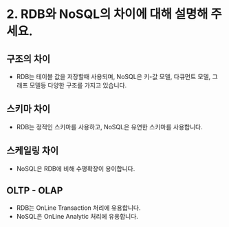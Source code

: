 # 2. RDB와 NoSQL의 차이에 대해 설명해 주세요.

## 구조의 차이
- RDB는 테이블 값을 저장할때 사용되며, NoSQL은 키-값 모델, 다큐먼트 모델, 그래프 모델등 다양한 구조를 가지고 있습니다.

## 스키마 차이
- RDB는 정적인 스키마를 사용하고, NoSQL은 유연한 스키마를 사용합니다.

## 스케일링 차이
- NoSQL은 RDB에 비해 수평확장이 용이합니다.

## OLTP - OLAP
- RDB는 OnLine Transaction 처리에 유용합니다.
- NoSQL은 OnLine Analytic 처리에 유용합니다.